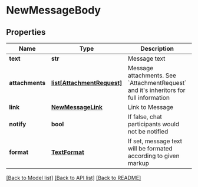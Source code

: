 # NewMessageBody

## Properties
Name | Type | Description | Notes
------------ | ------------- | ------------- | -------------
**text** | **str** | Message text | 
**attachments** | [**list[AttachmentRequest]**](AttachmentRequest.md) | Message attachments. See &#x60;AttachmentRequest&#x60; and it&#39;s inheritors for full information | 
**link** | [**NewMessageLink**](NewMessageLink.md) | Link to Message | 
**notify** | **bool** | If false, chat participants would not be notified | [optional] [default to True]
**format** | [**TextFormat**](TextFormat.md) | If set, message text will be formated according to given markup | [optional] 

[[Back to Model list]](../README.md#documentation-for-models) [[Back to API list]](../README.md#documentation-for-api-endpoints) [[Back to README]](../README.md)


